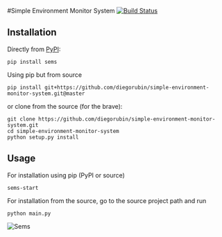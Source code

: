 #Simple Environment Monitor System
[![Build Status](https://travis-ci.org/diegorubin/simple-environment-monitor-system.svg)](https://travis-ci.org/diegorubin/simple-environment-monitor-system) 

## Installation

Directly from [PyPI](http://pypi.python.org/pypi/sems):

    pip install sems

Using pip but from source

    pip install git+https://github.com/diegorubin/simple-environment-monitor-system.git@master

or clone from the source (for the brave):

    git clone https://github.com/diegorubin/simple-environment-monitor-system.git
    cd simple-environment-monitor-system
    python setup.py install

## Usage

For installation using pip (PyPI or source)

    sems-start 

For installation from the source, go to the source project path and run

    python main.py

![Sems](http://diegorubin.com/images/sems)

